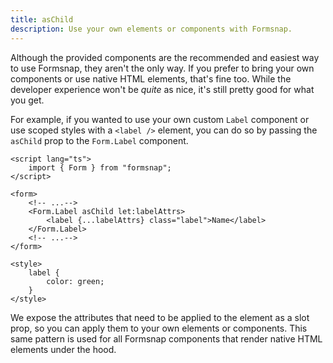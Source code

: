 ```yaml
---
title: asChild
description: Use your own elements or components with Formsnap.
---
```


Although the provided components are the recommended and easiest way to use Formsnap, they aren't the only way. If you prefer to bring your own components or use native HTML elements, that's fine too. While the developer experience won't be _quite_ as nice, it's still pretty good for what you get.

For example, if you wanted to use your own custom `Label` component or use scoped styles with a `<label />` element, you can do so by passing the `asChild` prop to the `Form.Label` component.

```svelte
<script lang="ts">
	import { Form } from "formsnap";
</script>

<form>
	<!-- ...-->
	<Form.Label asChild let:labelAttrs>
		<label {...labelAttrs} class="label">Name</label>
	</Form.Label>
	<!-- ...-->
</form>

<style>
	label {
		color: green;
	}
</style>
```

We expose the attributes that need to be applied to the element as a slot prop, so you can apply them to your own elements or components. This same pattern is used for all Formsnap components that render native HTML elements under the hood.
